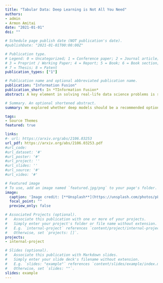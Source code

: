```yaml
---
title: "Tabular Data: Deep Learning is Not All You Need"
authors:
- admin
- Armon Amitai
date: "2021-01-01"
doi: ""

# Schedule page publish date (NOT publication's date).
#publishDate: "2021-01-01T00:00:00Z"

# Publication type.
# Legend: 0 = Uncategorized; 1 = Conference paper; 2 = Journal article;
# 3 = Preprint / Working Paper; 4 = Report; 5 = Book; 6 = Book section;
# 7 = Thesis; 8 = Patent
publication_types: ["1"]

# Publication name and optional abbreviated publication name.
publication: "Information Fusion"
publication_short: In *TInformation Fusion*
abstract: A key element in solving real-life data science problems is selecting the types of models to use. Tree ensemble models (such as XGBoost) are usually recommended for classification and regression problems with tabular data. However, several deep learning models for tabular data have recently been proposed, claiming to outperform XGBoost for some use cases. This paper explores whether these deep models should be a recommended option for tabular data by rigorously comparing the new deep models to XGBoost on various datasets. In addition to systematically comparing their performance, we consider the tuning and computation they require. Our study shows that XGBoost outperforms these deep models across the datasets, including the datasets used in the papers that proposed the deep models. We also demonstrate that XGBoost requires much less tuning. On the positive side, we show that an ensemble of deep models and XGBoost performs better on these datasets than XGBoost alone. 

# Summary. An optional shortened abstract.
summary: We explored whether deep models should be a recommended option for tabular data by rigorously comparing the new deep models to XGBoost on various datasets. Our study shows that XGBoost outperforms these deep models across the datasets, including the datasets used in the papers that proposed the deep models. We also show that an ensemble of deep models and XGBoost performs better on these datasets than XGBoost alone. 

tags:
- Source Themes
featured: true

links:
#- url: https://arxiv.org/abs/2106.03253
url_pdf: https://arxiv.org/abs/2106.03253.pdf
#url_code: 
#url_dataset: '#'
#url_poster: '#'
#url_project: ''
#url_slides: ''
#url_source: '#'
#url_video: '#'

# Featured image
# To use, add an image named `featured.jpg/png` to your page's folder. 
image:
  caption: 'Image credit: [**Unsplash**](https://unsplash.com/photos/pLCdAaMFLTE)'
  focal_point: ""
  preview_only: false

# Associated Projects (optional).
#   Associate this publication with one or more of your projects.
#   Simply enter your project's folder or file name without extension.
#   E.g. `internal-project` references `content/project/internal-project/index.md`.
#   Otherwise, set `projects: []`.
projects:
- internal-project

# Slides (optional).
#   Associate this publication with Markdown slides.
#   Simply enter your slide deck's filename without extension.
#   E.g. `slides: "example"` references `content/slides/example/index.md`.
#   Otherwise, set `slides: ""`.
slides: example
---
```

